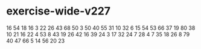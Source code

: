 # exercise-wide-v227
16
54
18
16
3
22
26
43
68
50
3
50
40
55
31
10
32
6
15
54
53
66
37
19
80
38
10
21
16
22
4
53
8
43
19
26
42
16
39
24
3
17
32
24
7
28
4
7
35
18
26
8
79
40
47
66
5
14
56
20
23
